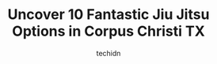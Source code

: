 ---
layout: ampstory
image: https://i0.wp.com/www.depkes.org/wp-content/uploads/2023/06/jiu-jitsu-0-in-corpus-christi-tx-1685837349.jpeg?resize=640,853
author: techidn
featured: false
description: Discover the impressive array of Jiu Jitsu options in Corpus Christi TX, where you can find 10 of the largest Jiu Jitsu establishments in the area. From renowned classics to hidden gems, Cor
title: Uncover 10 Fantastic Jiu Jitsu Options in Corpus Christi TX
cover:
   title: Uncover 10 Fantastic Jiu Jitsu Options in Corpus Christi TX
   subtitle: Rickpate
   background: https://www.depkes.org/wp-content/uploads/2023/06/jiu-jitsu-0-in-corpus-christi-tx-1685837349.jpeg

pages: 
 - layout: thirds
   top: <h1>#1 Tutela Jiu Jitsu Academy</h1>
   bottom: "<p>I visited Tutela Jiu Jitsu Academy a few times while in town from San Antonio & Im so happy that I decided to drop in. From the moment I walked in, the energy just hit</p>"
   background: https://www.depkes.org/wp-content/uploads/2023/06/jiu-jitsu-1-in-corpus-christi-tx-1685837349.png
   backgroundblur: true
 - layout: thirds
   top: <h1>#2 Life Martial Arts</h1>
   bottom: "<p>If I had the option not to select stars, I would not have selected one but unfortunately you have to choose a star. Its very disappointing when this company hires driv</p>"
   background: https://www.depkes.org/wp-content/uploads/2023/06/jiu-jitsu-2-in-corpus-christi-tx-1685837350.jpeg
   cta:
      link: https://www.depkes.org/blog/uncover-10-fantastic-jiu-jitsu-options-in-corpus-christi-tx/
      text: Uncover 10 Fantastic Jiu Jitsu Options in Corpus Christi TX
 - layout: thirds
   top: <h1>#3 Weapons At Hand MMA Academy</h1>
   bottom: "<p>9929 S Padre Island Dr #101, Corpus Christi, TX 78418, United States</p>"
   background: https://www.depkes.org/wp-content/uploads/2023/06/jiu-jitsu-3-in-corpus-christi-tx-1685837351.png
   cta:
      link: https://www.depkes.org/blog/uncover-10-fantastic-jiu-jitsu-options-in-corpus-christi-tx/
      text: Uncover 10 Fantastic Jiu Jitsu Options in Corpus Christi TX
 - layout: thirds
   top: <h1>#4 American Revolution Muay Thai & Submission Center</h1>
   bottom: "<p>3740-B Wow Rd, Corpus Christi, TX 78413, United States</p>"
   background: https://images.unsplash.com/photo-1574169208507-84376144848b?ixlib=rb-4.0.3&ixid=MnwxMjA3fDB8MHxwaG90by1wYWdlfHx8fGVufDB8fHx8&auto=format&fit=crop&w=640&h=853&q=80
   cta:
      link: https://www.depkes.org/blog/uncover-10-fantastic-jiu-jitsu-options-in-corpus-christi-tx/
      text: Uncover 10 Fantastic Jiu Jitsu Options in Corpus Christi TX
 - layout: thirds
   top: <h1>#5 Lumampao Martial Arts</h1>
   bottom: "<p>6901 S Padre Island Dr, Corpus Christi, TX 78412, United States</p>"
   background: https://images.unsplash.com/photo-1604871000636-074fa5117945?ixlib=rb-4.0.3&ixid=MnwxMjA3fDB8MHxwaG90by1wYWdlfHx8fGVufDB8fHx8&auto=format&fit=crop&w=640&h=853&q=80
   cta:
      link: https://www.depkes.org/blog/uncover-10-fantastic-jiu-jitsu-options-in-corpus-christi-tx/
      text: Uncover 10 Fantastic Jiu Jitsu Options in Corpus Christi TX
 - layout: thirds
   top: <h1>#6 Strong Arm Brazilian Jiu-Jitsu</h1>
   bottom: "<p>10653 Leopard St, Corpus Christi, TX 78410, United States</p>"
   background: https://images.unsplash.com/photo-1541356665065-22676f35dd40?ixlib=rb-4.0.3&ixid=MnwxMjA3fDB8MHxwaG90by1wYWdlfHx8fGVufDB8fHx8&auto=format&fit=crop&w=640&h=853&q=80
   cta:
      link: https://www.depkes.org/blog/uncover-10-fantastic-jiu-jitsu-options-in-corpus-christi-tx/
      text: Uncover 10 Fantastic Jiu Jitsu Options in Corpus Christi TX
 - layout: thirds
   top: <h1>#7 Gracie Barra Brazilian Jiu Jitsu</h1>
   bottom: "<p>6102 Ayers St #108, Corpus Christi, TX 78415, United States</p>"
   background: https://images.unsplash.com/photo-1536745287225-21d689278fd1?ixlib=rb-4.0.3&ixid=MnwxMjA3fDB8MHxwaG90by1wYWdlfHx8fGVufDB8fHx8&auto=format&fit=crop&w=640&h=853&q=80
   cta:
      link: https://www.depkes.org/blog/uncover-10-fantastic-jiu-jitsu-options-in-corpus-christi-tx/
      text: Uncover 10 Fantastic Jiu Jitsu Options in Corpus Christi TX
 - layout: thirds
   middle: Continue reading...
   background: https://images.unsplash.com/photo-1509114397022-ed747cca3f65?ixlib=rb-4.0.3&ixid=MnwxMjA3fDB8MHxwaG90by1wYWdlfHx8fGVufDB8fHx8&auto=format&fit=crop&w=640&h=853&q=80
   cta:
      link: https://www.depkes.org/blog/uncover-10-fantastic-jiu-jitsu-options-in-corpus-christi-tx/
      text: Uncover 10 Fantastic Jiu Jitsu Options in Corpus Christi TX
      
---
